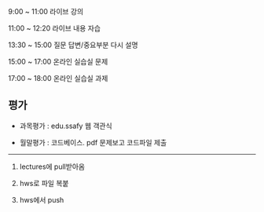 9:00 ~ 11:00 라이브 강의

11:00 ~ 12:20 라이브 내용 자습

13:30 ~ 15:00 질문 답변/중요부분 다시 설명

15:00 ~ 17:00 온라인 실습실 문제

17:00 ~ 18:00 온라인 실습실 과제

## 평가

- 과목평가 : edu.ssafy 웹 객관식

- 월말평가 : 코드베이스. pdf 문제보고 코드파일 제출

---

1. lectures에 pull받아옴

2. hws로 파일 복붙

3. hws에서 push
